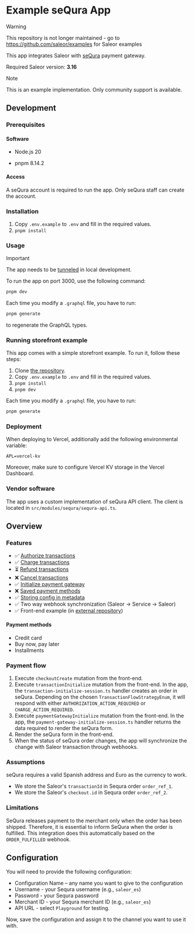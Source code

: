 # Example seQura App

> [!WARNING]
> This repository is not longer maintained - go to https://github.com/saleor/examples for Saleor examples

This app integrates Saleor with [seQura](https://en.sequra.com/) payment gateway.

Required Saleor version: **3.16**

> [!NOTE]
> This is an example implementation. Only community support is available.

## Development

### Prerequisites

#### Software

- Node.js 20

- pnpm 8.14.2

#### Access

A seQura account is required to run the app. Only seQura staff can create the account.

### Installation

1. Copy `.env.example` to `.env` and fill in the required values.
2. `pnpm install`

### Usage

> [!IMPORTANT]
> The app needs to be [tunneled](https://docs.saleor.io/docs/3.x/developer/extending/apps/developing-with-tunnels) in local development.

To run the app on port 3000, use the following command:

```bash
pnpm dev
```

Each time you modify a `.graphql` file, you have to run:

```bash
pnpm generate
```

to regenerate the GraphQL types.

### Running storefront example

This app comes with a simple storefront example. To run it, follow these steps:

1. Clone [the repository](https://github.com/saleor/example-nextjs-sequra).
2. Copy `.env.example` to `.env` and fill in the required values.
3. `pnpm install`
4. `pnpm dev`

Each time you modify a `.graphql` file, you have to run:

```bash
pnpm generate
```

### Deployment

When deploying to Vercel, additionally add the following environmental variable:

```
APL=vercel-kv
```

Moreover, make sure to configure Vercel KV storage in the Vercel Dashboard.

### Vendor software

The app uses a custom implementation of seQura API client. The client is located in `src/modules/sequra/sequra-api.ts`.

## Overview

### Features

- ✅ [Authorize transactions](https://docs.saleor.io/docs/3.x/developer/payments#authorization_success)
- ✅ [Charge transactions](https://docs.saleor.io/docs/3.x/developer/payments#charge_success)
- ⏳ [Refund transactions](https://docs.saleor.io/docs/3.x/api-reference/webhooks/enums/webhook-event-type-sync-enum#code-style-fontweight-normal-webhookeventtypesyncenumbtransaction_refund_requestedbcode)
- ❌ [Cancel transactions](https://docs.saleor.io/docs/3.x/api-reference/webhooks/enums/webhook-event-type-sync-enum#code-style-fontweight-normal-webhookeventtypesyncenumbtransaction_cancelation_requestedbcode)
- ✅ [Initialize payment gateway](https://docs.saleor.io/docs/3.x/developer/payments#initialize-payment-gateway)
- ❌ [Saved payment methods](https://docs.saleor.io/docs/3.x/developer/payments#stored-payment-methods)
- ✅ [Storing config in metadata](https://docs.saleor.io/docs/3.x/developer/extending/apps/developing-apps/apps-patterns/persistence-with-metadata-manager)
- ✅ Two way webhook synchronization (Saleor → Service → Saleor)
- ✅ Front-end example (in [external repository](https://github.com/saleor/example-nextjs-sequra))

#### Payment methods

- Credit card
- Buy now, pay later
- Installments

### Payment flow

1. Execute `checkoutCreate` mutation from the front-end.
2. Execute `transactionInitialize` mutation from the front-end. In the app, the `transaction-initialize-session.ts` handler creates an order in seQura. Depending on the chosen `TransactionFlowStrategyEnum`, it will respond with either `AUTHORIZATION_ACTION_REQUIRED` or `CHARGE_ACTION_REQUIRED`.
3. Execute `paymentGatewayInitialize` mutation from the front-end. In the app, the `payment-gateway-initialize-session.ts` handler returns the data required to render the seQura form.
4. Render the seQura form in the front-end.
5. When the status of seQura order changes, the app will synchronize the change with Saleor transaction through webhooks.

### Assumptions

seQura requires a valid Spanish address and Euro as the currency to work.

- We store the Saleor's `transactionId` in Sequra order `order_ref_1`.
- We store the Saleor's `checkout.id` in Sequra order `order_ref_2`.

### Limitations

SeQura releases payment to the merchant only when the order has been shipped. Therefore, it is essential to inform SeQura when the order is fulfilled. This integration does this automatically based on the `ORDER_FULFILLED` webhook.

## Configuration

You will need to provide the following configuration:

- Configuration Name – any name you want to give to the configuration
- Username - your Sequra username (e.g., `saleor_es`)
- Password - your Sequra password
- Merchant ID - your Sequra merchant ID (e.g., `saleor_es`)
- API URL - select `Playground` for testing.

Now, save the configuration and assign it to the channel you want to use it with.
